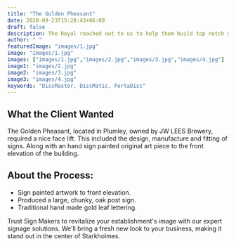 ```yaml
---
title: "The Golden Pheasant"
date: 2020-09-23T15:28:43+06:00
draft: false
description: The Royal reached out to us to help them build top notch sign boards for their business
author: " "
featuredImage: "images/1.jpg"
image: "images/1.jpg"
images: ["images/1.jpg","images/2.jpg","images/3.jpg","images/4.jpg"]
image1: "images/2.jpg"
image2: "images/3.jpg"
image3: "images/4.jpg"
keywords: "DiscMaster, DiscMatic, PortaDisc"
---
```

## What the Client Wanted
The Golden Pheasant, located in Plumley, owned by JW LEES Brewery, required a nice face lift. This included the design, manufacture and fitting of signs. Along with an hand sign painted original art piece to the front elevation of the building.

## About the Process:
- Sign painted artwork to front elevation.
- Produced a large, chunky, oak post sign.
- Traditional hand made gold leaf lettering.



Trust Sign Makers to revitalize your establishment's image with our expert signage solutions. We'll bring a fresh new look to your business, making it stand out in the center of Starkholmes.

